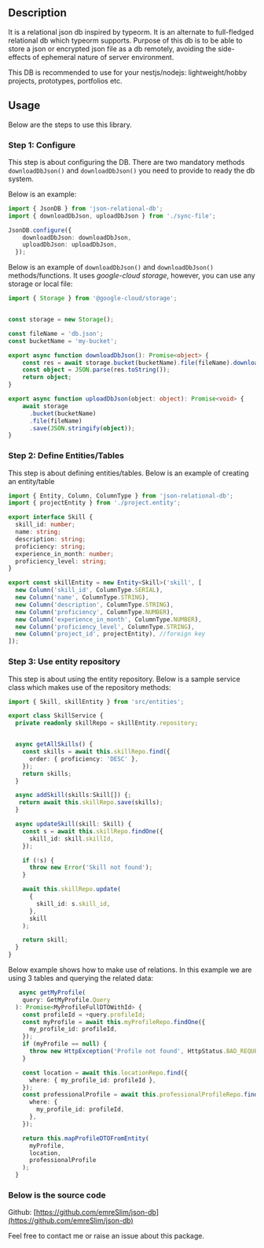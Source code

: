 
## Description
It is a relational json db inspired by typeorm. It is an alternate to full-fledged relational db which typeorm supports. Purpose of this db is to be able to store a json or encrypted json file as a db remotely, avoiding the side-effects of ephemeral nature of server environment. 

This DB is recommended to use for your nestjs/nodejs: lightweight/hobby projects, prototypes, portfolios etc.

## Usage
Below are the steps to use this library.

### Step 1: Configure

This step is about configuring the DB. There are two mandatory methods `downloadDbJson()` and `downloadDbJson()` you need to provide to ready the db system. 

Below is an example:

```ts
import { JsonDB } from 'json-relational-db';
import { downloadDbJson, uploadDbJson } from './sync-file';

JsonDB.configure({
    downloadDbJson: downloadDbJson, 
    uploadDbJson: uploadDbJson,
  });
```

Below is an example of `downloadDbJson()` and `downloadDbJson()` methods/functions. It uses *google-cloud storage*, however, you can use any storage or local file:

```ts
import { Storage } from '@google-cloud/storage';


const storage = new Storage();

const fileName = 'db.json';
const bucketName = 'my-bucket';

export async function downloadDbJson(): Promise<object> {
    const res = await storage.bucket(bucketName).file(fileName).download();
    const object = JSON.parse(res.toString());
    return object;
}

export async function uploadDbJson(object: object): Promise<void> {
    await storage
      .bucket(bucketName)
      .file(fileName)
      .save(JSON.stringify(object));
}
```

### Step 2: Define Entities/Tables
This step is about defining entities/tables. Below is an example of creating an entity/table

```ts
import { Entity, Column, ColumnType } from 'json-relational-db';
import { projectEntity } from './project.entity';

export interface Skill {
  skill_id: number;
  name: string;
  description: string;
  proficiency: string;
  experience_in_month: number;
  proficiency_level: string;
}

export const skillEntity = new Entity<Skill>('skill', [
  new Column('skill_id', ColumnType.SERIAL),
  new Column('name', ColumnType.STRING),
  new Column('description', ColumnType.STRING),
  new Column('proficiency', ColumnType.NUMBER),
  new Column('experience_in_month', ColumnType.NUMBER),
  new Column('proficiency_level', ColumnType.STRING),
  new Column('project_id', projectEntity), //foreign key
]);
```

### Step 3: Use entity repository
This step is about using the entity repository. Below is a sample service class which makes use of the repository methods:

```ts
import { Skill, skillEntity } from 'src/entities';

export class SkillService {
  private readonly skillRepo = skillEntity.repository;


  async getAllSkills() {
    const skills = await this.skillRepo.find({
      order: { proficiency: 'DESC' },
    });
    return skills;
  }

  async addSkill(skills:Skill[]) {;
   return await this.skillRepo.save(skills);
  }

  async updateSkill(skill: Skill) {
    const s = await this.skillRepo.findOne({
      skill_id: skill.skillId,
    });

    if (!s) {
      throw new Error('Skill not found');
    }

    await this.skillRepo.update(
      {
        skill_id: s.skill_id,
      },
      skill
    );

    return skill;
  }
}
```

Below example shows how to make use of relations. In this example we are using 3 tables and querying the related data:

```ts
   async getMyProfile(
    query: GetMyProfile.Query
  ): Promise<MyProfileFullDTOWithId> {
    const profileId = +query.profileId;
    const myProfile = await this.myProfileRepo.findOne({
      my_profile_id: profileId,
    });
    if (myProfile == null) {
      throw new HttpException('Profile not found', HttpStatus.BAD_REQUEST);
    }

    const location = await this.locationRepo.find({
      where: { my_profile_id: profileId },
    });
    const professionalProfile = await this.professionalProfileRepo.find({
      where: {
        my_profile_id: profileId,
      },
    });

    return this.mapProfileDTOFromEntity(
      myProfile,
      location,
      professionalProfile
    );
  }
  ```

### Below is the source code
Github: [https://github.com/emreSlim/json-db](https://github.com/emreSlim/json-db)

Feel free to contact me or raise an issue about this package.